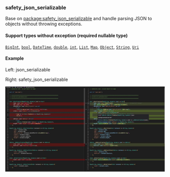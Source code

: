 ### safety_json_serializable

Base on [package:safety_json_serializable] and handle parsing JSON to objects without throwing exceptions.

#### Support types without exception (required nullable type)

[`BigInt`], [`bool`], [`DateTime`], [`double`], [`int`],
[`List`], [`Map`], [`Object`], [`String`], [`Uri`]

#### Example

Left: json_serializable

Right: safety_json_serializable

![](resources/diff.jpg)

[`BigInt`]: https://api.dart.dev/stable/dart-core/BigInt-class.html
[`bool`]: https://api.dart.dev/stable/dart-core/bool-class.html
[`DateTime`]: https://api.dart.dev/stable/dart-core/DateTime-class.html
[`double`]: https://api.dart.dev/stable/dart-core/double-class.html
[`int`]: https://api.dart.dev/stable/dart-core/int-class.html
[`List`]: https://api.dart.dev/stable/dart-core/List-class.html
[`Map`]: https://api.dart.dev/stable/dart-core/Map-class.html
[`Object`]: https://api.dart.dev/stable/dart-core/Object-class.html
[`String`]: https://api.dart.dev/stable/dart-core/String-class.html
[`Uri`]: https://api.dart.dev/stable/dart-core/Uri-class.html
[package:safety_json_serializable]: https://pub.dev/packages/json_serializable
